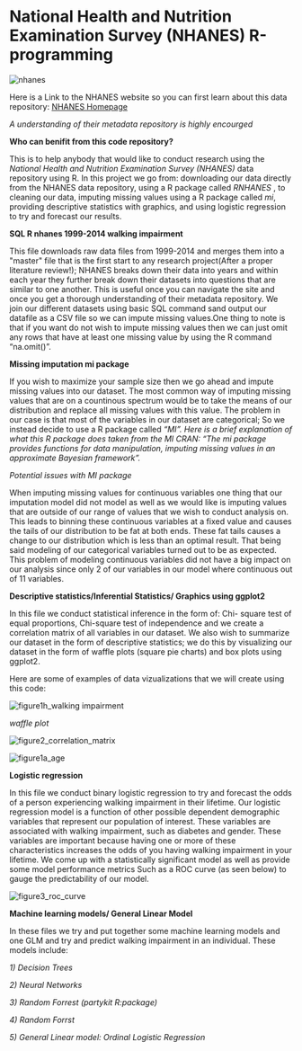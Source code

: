 National Health and Nutrition Examination Survey (NHANES) R-programming 
===

![nhanes](https://user-images.githubusercontent.com/36578867/47465145-7a378c00-d7a0-11e8-99a5-bf53ead6d80b.jpg)

Here is a Link to the NHANES website so you can first learn about this data repository:
[NHANES Homepage]( https://www.cdc.gov/nchs/nhanes/)

*A understanding of their metadata repository is highly encourged*

**Who can benifit from this code repository?**

This is to help anybody that would like to conduct research using the  *National Health and Nutrition Examination Survey (NHANES)* data repository using R. In this project we go from: downloading our data directly from the NHANES data repository, using a R package called *RNHANES* , to cleaning our data, imputing missing values using a R package called  *mi*, providing descriptive statistics with graphics, and using logistic regression to try and forecast our results. 

 **SQL R nhanes 1999-2014 walking impairment**

This file downloads raw data files from 1999-2014 and merges them into a "master" file that is the first start to any research project(After a proper literature review!); NHANES breaks down their data into years and within each year they further break down their datasets into questions that are similar to one another. This is useful once you can navigate the site and once you get a thorough understanding of their metadata repository. We join our different datasets using basic SQL command sand output our datafile as a CSV file so we can impute missing values.One thing to note is that if you want do not wish to impute missing values then we can just omit any rows that have at least one missing value by using the R command “na.omit()”.

 **Missing imputation mi package**
 
If you wish to maximize your sample size then we go ahead and impute missing values into our dataset. The most common way of imputing missing values that are on a countinous spectrum would be to take the means of our distribution  and replace all missing values with this value.  The problem in our case is that most of the variables in our dataset are categorical; So we instead decide to use a R package called *“MI”. Here is a brief explanation of what this R package does taken from the MI CRAN: “The mi package provides functions for data manipulation, imputing missing values in an approximate Bayesian framework”.*

*Potential issues with MI package*

When imputing missing values for continuous variables one thing that our imputation model did not model as well as we would like is imputing values that are outside of our range of values that we wish to conduct analysis on. This leads to binning these continuous variables at a fixed value and causes the tails of our distribution to be fat at both ends. These fat tails causes a change to our distribution which is less than an optimal result. That being said modeling of our categorical variables turned out to be as expected.
This problem of modeling continuous variables did not have a big impact on our analysis since only 2 of our variables in our model where continuous out of 11 variables.
 

**Descriptive statistics/Inferential Statistics/ Graphics using ggplot2**

In this file we conduct statistical inference in the form of: Chi- square test of equal proportions, Chi-square test of independence and we create a correlation matrix of all variables in our dataset. We also wish to summarize our dataset in the form of descriptive statistics; we do this by visualizing our dataset in the form of waffle plots (square pie charts) and box plots using ggplot2.

Here are some of examples of data vizualizations that we will create using this code:

![figure1h_walking impairment](https://user-images.githubusercontent.com/36578867/47458750-3720ed00-d78f-11e8-8e19-1d3e3f72b32f.jpg)

*waffle plot*

![figure2_correlation_matrix](https://user-images.githubusercontent.com/36578867/47458832-6b94a900-d78f-11e8-9bd6-d0a99c29e5f3.jpg)

![figure1a_age](https://user-images.githubusercontent.com/36578867/47587368-81cd7100-d917-11e8-9908-e80ded1ef3bc.jpg)

**Logistic regression**

In this file we conduct binary logistic regression to try and forecast the odds of a person experiencing walking impairment in their lifetime. Our logistic regression model is a function of other possible dependent demographic variables that represent our population of interest. These variables are associated with walking impairment, such as diabetes and gender. These variables are important because having one or more of these characteristics increases the odds of you having walking impairment in your lifetime. We come up with a statistically significant model as well as provide some model performance metrics Such as a ROC curve (as seen below) to gauge the predictability of our model.

![figure3_roc_curve](https://user-images.githubusercontent.com/36578867/47459487-10fc4c80-d791-11e8-8edc-414675fb0af2.jpg)


**Machine learning models/ General Linear Model**

In these files we try and put together some machine learning models and one GLM and try and predict walking impairment in an individual. 
These models include:

*1) Decision Trees*

*2) Neural Networks*

*3) Random Forrest (partykit R:package)*

*4) Random Forrst*

*5) General Linear model: Ordinal Logistic Regression*






